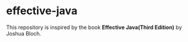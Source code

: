 # effective-java
This repository is inspired by the book <b>Effective Java(Third Edition)</b> by Joshua Bloch.
